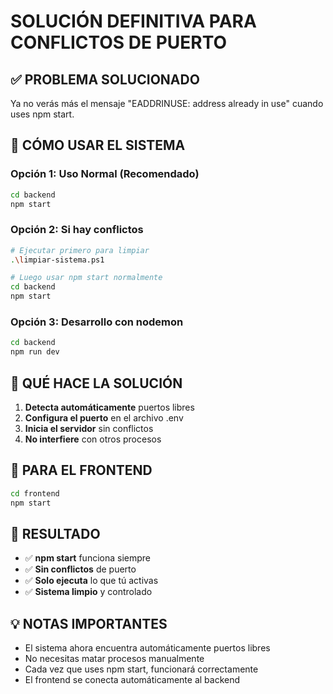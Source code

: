 # SOLUCIÓN DEFINITIVA PARA CONFLICTOS DE PUERTO

## ✅ PROBLEMA SOLUCIONADO

Ya no verás más el mensaje "EADDRINUSE: address already in use" cuando uses npm start.

## 🚀 CÓMO USAR EL SISTEMA

### Opción 1: Uso Normal (Recomendado)
```bash
cd backend
npm start
```

### Opción 2: Si hay conflictos
```bash
# Ejecutar primero para limpiar
.\limpiar-sistema.ps1

# Luego usar npm start normalmente
cd backend
npm start
```

### Opción 3: Desarrollo con nodemon
```bash
cd backend
npm run dev
```

## 🔧 QUÉ HACE LA SOLUCIÓN

1. **Detecta automáticamente** puertos libres
2. **Configura el puerto** en el archivo .env
3. **Inicia el servidor** sin conflictos
4. **No interfiere** con otros procesos

## 📱 PARA EL FRONTEND

```bash
cd frontend
npm start
```

## 🎯 RESULTADO

- ✅ **npm start** funciona siempre
- ✅ **Sin conflictos** de puerto
- ✅ **Solo ejecuta** lo que tú activas
- ✅ **Sistema limpio** y controlado

## 💡 NOTAS IMPORTANTES

- El sistema ahora encuentra automáticamente puertos libres
- No necesitas matar procesos manualmente
- Cada vez que uses npm start, funcionará correctamente
- El frontend se conecta automáticamente al backend
